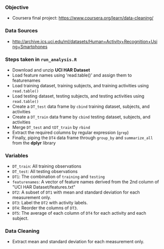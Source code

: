 ### Objective
 - Coursera final project: https://www.coursera.org/learn/data-cleaning/

### Data Sources
 - http://archive.ics.uci.edu/ml/datasets/Human+Activity+Recognition+Using+Smartphones
 
### Steps taken in `run_analysis.R`
 - Download and unzip **UCI HAR Dataset**
 - Load feature names using 'read.table()' and assign them to featurenames
 - Load training dataset, training subjects, and training activities using `read.table()`
 - Load testing dataset, testing subjects, and testing activities using `read.table()`
 - Create a `DT_test` data frame by `cbind` training dataset, subjects, and activities
 - Create a `DT_train` data frame by `cbind` testing dataset, subjects, and activities
 - Merge `DT_test` and `tDT_train` by `rbind`
 - Extract the required columns by regular expression (`grep`)
 - Finally, piping the `DT4` data frame through `group_by` and `summarize_all` from the **dplyr** library

### Variables
 - `DT_train`: All training observations
 - `DT_test`: All testing observations
 - `DT1`: The combination of `training` and `testing`
 - `featurenames`: A vector of feature names derived from the 2nd column of "UCI HAR Dataset/features.txt"
 - `DT2`: A subset of `DT1` with mean and standard deviation for each measurement only.
 - `DT3`: Label the `DT2` with activity labels.
 - `DT4`: Reorder the columns of `DT3`.
 - `DT5`: The average of each column of `DT4` for each activity and each subject.

### Data Cleaning
 - Extract mean and standard deviation for each measurement only.
